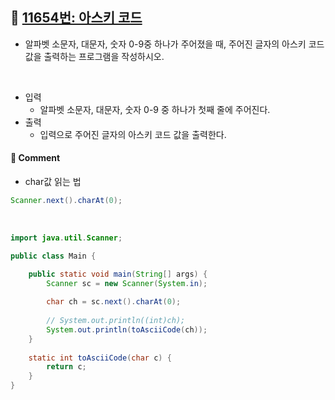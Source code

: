 ## 📌 [11654번: 아스키 코드](https://www.acmicpc.net/problem/11654)

* 알파벳 소문자, 대문자, 숫자 0-9중 하나가 주어졌을 때, 주어진 글자의 아스키 코드값을 출력하는 프로그램을 작성하시오.

<br>

* 입력
	- 알파벳 소문자, 대문자, 숫자 0-9 중 하나가 첫째 줄에 주어진다.
* 출력
	- 입력으로 주어진 글자의 아스키 코드 값을 출력한다.
	
#### 📝 Comment
* char값 읽는 법
```java
Scanner.next().charAt(0);
```

<br>

```java
import java.util.Scanner;

public class Main {

	public static void main(String[] args) {
		Scanner sc = new Scanner(System.in);
		
		char ch = sc.next().charAt(0);
		
		// System.out.println((int)ch);
		System.out.println(toAsciiCode(ch));
	}
	
	static int toAsciiCode(char c) {
		return c;
	}
}

```